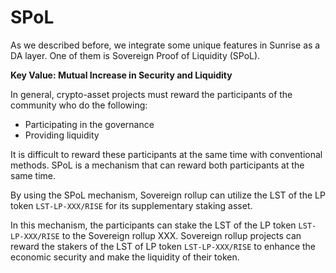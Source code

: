 # SPoL

As we described before, we integrate some unique features in Sunrise as a DA layer. One of them is Sovereign Proof of Liquidity (SPoL).

**Key Value: Mutual Increase in Security and Liquidity**

In general, crypto-asset projects must reward the participants of the community who do the following:

* Participating in the governance
* Providing liquidity

It is difficult to reward these participants at the same time with conventional methods. SPoL is a mechanism that can reward both participants at the same time.

By using the SPoL mechanism, Sovereign rollup can utilize the LST of the LP token `LST-LP-XXX/RISE` for its supplementary staking asset.

In this mechanism, the participants can stake the LST of the LP token `LST-LP-XXX/RISE` to the Sovereign rollup XXX. Sovereign rollup projects can reward the stakers of the LST of LP token `LST-LP-XXX/RISE` to enhance the economic security and make the liquidity of their token.
